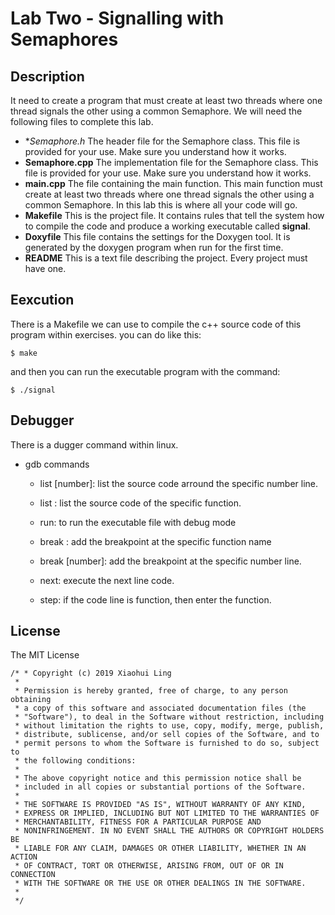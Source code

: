 # Lab Two - Signalling with Semaphores

## Description
It need to create a program that must create at least two threads where one thread signals the other using a common Semaphore.
We will need the following files to complete this lab.

- **Semaphore.h* The header file for the Semaphore class. This file is provided for your use. Make sure you understand how it works.
- **Semaphore.cpp** The implementation file for the Semaphore class. This file is provided for your use. Make sure you understand how it works.
- **main.cpp** The file containing the main function. This main function must create at least two threads where one thread signals the other using a common Semaphore. In this lab this is where all your code will go.
- **Makefile** This is the project file. It contains rules that tell the system how to compile the code and produce a working executable called **signal**.
- **Doxyfile** This file contains the settings for the Doxygen tool. It is generated by the doxygen program when run for the first time.
- **README** This is a text file describing the project. Every project must have one.

## Eexcution
There is a Makefile we can use to compile the c++ source code of this program within exercises. you can do like this:
```
$ make
```
and then you can run the executable program with the command:
```
$ ./signal
```

## Debugger
There is a dugger command within linux.

- gdb commands
  - list [number]: list the source code arround the specific number line.

  - list : list the source code of the specific function.

  - run: to run the executable file with debug mode

  - break : add the breakpoint at the specific function name

  - break [number]: add the breakpoint at the specific number line.

  - next: execute the next line code.

  - step: if the code line is function, then enter the function.
  
## License
The MIT License
```
/* * Copyright (c) 2019 Xiaohui Ling
 * 
 * Permission is hereby granted, free of charge, to any person obtaining
 * a copy of this software and associated documentation files (the
 * "Software"), to deal in the Software without restriction, including
 * without limitation the rights to use, copy, modify, merge, publish,
 * distribute, sublicense, and/or sell copies of the Software, and to
 * permit persons to whom the Software is furnished to do so, subject to
 * the following conditions:
 * 
 * The above copyright notice and this permission notice shall be
 * included in all copies or substantial portions of the Software.
 * 
 * THE SOFTWARE IS PROVIDED "AS IS", WITHOUT WARRANTY OF ANY KIND,
 * EXPRESS OR IMPLIED, INCLUDING BUT NOT LIMITED TO THE WARRANTIES OF
 * MERCHANTABILITY, FITNESS FOR A PARTICULAR PURPOSE AND
 * NONINFRINGEMENT. IN NO EVENT SHALL THE AUTHORS OR COPYRIGHT HOLDERS BE
 * LIABLE FOR ANY CLAIM, DAMAGES OR OTHER LIABILITY, WHETHER IN AN ACTION
 * OF CONTRACT, TORT OR OTHERWISE, ARISING FROM, OUT OF OR IN CONNECTION
 * WITH THE SOFTWARE OR THE USE OR OTHER DEALINGS IN THE SOFTWARE.
 * 
 */
 ```


